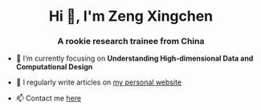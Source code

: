 <h1 align="center">Hi 👋, I'm Zeng Xingchen</h1>
<h3 align="center">A rookie research trainee from China</h3>

- 🌱 I’m currently focusing on **Understanding High-dimensional Data and Computational Design**

- 📝 I regularly write articles on [my personal website](https://zengxingchen.com)

- 📫 Contact me [here](xingchen.zeng@outlook.com)

<p align="left">
</p>
